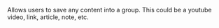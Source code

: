 Allows users to save any content into a group. This could be a youtube video, link, article, note, etc. 
